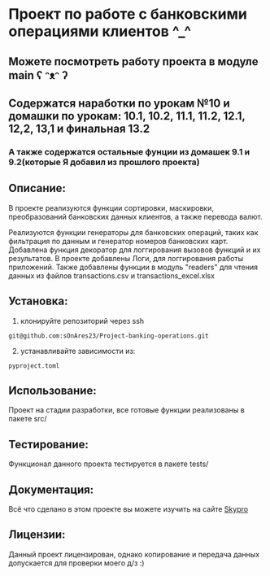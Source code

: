 # Проект по работе с банковскими операциями клиентов ^_^
## Можете посмотреть работу проекта в модуле main ʕ ᵔᴥᵔ ʔ


## Содержатся наработки по урокам №10 и домашки по урокам: 10.1, 10.2, 11.1, 11.2, 12.1, 12,2, 13,1 и финальная 13.2
### А также содержатся остальные фунции из домашек 9.1 и 9.2(которые Я добавил из прошлого проекта)



## Описание: 
В проекте реализуются функции сортировки, маскировки, преобразований банковских данных клиентов, а также перевода валют.

Реализуются функции генераторы для банковских операций, таких как фильтрация по данным и генератор номеров банковских карт.
Добавлена функция декоратор для логгирования вызовов функций и их результатов.
В проекте добавлены Логи, для логгирования работы приложений.
Также добавлены функции в модуль "readers" для чтения данных из файлов transactions.csv и transactions_excel.xlsx



## Установка:
1. клонируйте репозиторий через ssh 
```
git@github.com:sOnAres23/Project-banking-operations.git
```
2. устанавливайте зависимости из: 
```
pyproject.toml
```

## Использование:
Проект на стадии разработки, все готовые функции реализованы в пакете src/

## Тестирование:
Функционал данного проекта тестируется в пакете tests/

## Документация: 
Всё что сделано в этом проекте вы можете изучить на сайте [Skypro](www.skypro.ru)

## Лицензии: 
Данный проект лицензирован, однако копирование и передача данных допускается для проверки моего д/з :)